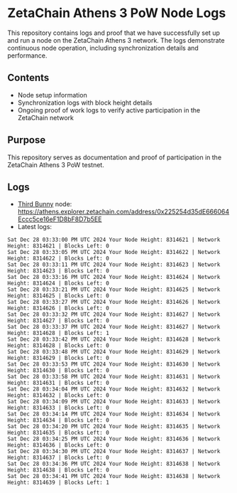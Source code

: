 # ZetaChain Athens 3 PoW Node Logs
This repository contains logs and proof that we have successfully set up and run a node on the ZetaChain Athens 3 network. The logs demonstrate continuous node operation, including synchronization details and performance.

## Contents
- Node setup information
- Synchronization logs with block height details
- Ongoing proof of work logs to verify active participation in the ZetaChain network

## Purpose
This repository serves as documentation and proof of participation in the ZetaChain Athens 3 PoW testnet.

## Logs

- [Third Bunny](https://thirdbunny.xyz/) node: https://athens.explorer.zetachain.com/address/0x225254d35dE666064Eccc5ce16eF1D8bF8D7b5EE
- Latest logs:
```
Sat Dec 28 03:33:00 PM UTC 2024 Your Node Height: 8314621 | Network Height: 8314621 | Blocks Left: 0
Sat Dec 28 03:33:05 PM UTC 2024 Your Node Height: 8314622 | Network Height: 8314622 | Blocks Left: 0
Sat Dec 28 03:33:11 PM UTC 2024 Your Node Height: 8314623 | Network Height: 8314623 | Blocks Left: 0
Sat Dec 28 03:33:16 PM UTC 2024 Your Node Height: 8314624 | Network Height: 8314624 | Blocks Left: 0
Sat Dec 28 03:33:21 PM UTC 2024 Your Node Height: 8314625 | Network Height: 8314625 | Blocks Left: 0
Sat Dec 28 03:33:27 PM UTC 2024 Your Node Height: 8314626 | Network Height: 8314626 | Blocks Left: 0
Sat Dec 28 03:33:32 PM UTC 2024 Your Node Height: 8314627 | Network Height: 8314627 | Blocks Left: 0
Sat Dec 28 03:33:37 PM UTC 2024 Your Node Height: 8314627 | Network Height: 8314628 | Blocks Left: 1
Sat Dec 28 03:33:42 PM UTC 2024 Your Node Height: 8314628 | Network Height: 8314628 | Blocks Left: 0
Sat Dec 28 03:33:48 PM UTC 2024 Your Node Height: 8314629 | Network Height: 8314629 | Blocks Left: 0
Sat Dec 28 03:33:53 PM UTC 2024 Your Node Height: 8314630 | Network Height: 8314630 | Blocks Left: 0
Sat Dec 28 03:33:58 PM UTC 2024 Your Node Height: 8314631 | Network Height: 8314631 | Blocks Left: 0
Sat Dec 28 03:34:04 PM UTC 2024 Your Node Height: 8314632 | Network Height: 8314632 | Blocks Left: 0
Sat Dec 28 03:34:09 PM UTC 2024 Your Node Height: 8314633 | Network Height: 8314633 | Blocks Left: 0
Sat Dec 28 03:34:14 PM UTC 2024 Your Node Height: 8314634 | Network Height: 8314634 | Blocks Left: 0
Sat Dec 28 03:34:20 PM UTC 2024 Your Node Height: 8314635 | Network Height: 8314635 | Blocks Left: 0
Sat Dec 28 03:34:25 PM UTC 2024 Your Node Height: 8314636 | Network Height: 8314636 | Blocks Left: 0
Sat Dec 28 03:34:30 PM UTC 2024 Your Node Height: 8314637 | Network Height: 8314637 | Blocks Left: 0
Sat Dec 28 03:34:36 PM UTC 2024 Your Node Height: 8314638 | Network Height: 8314638 | Blocks Left: 0
Sat Dec 28 03:34:41 PM UTC 2024 Your Node Height: 8314638 | Network Height: 8314639 | Blocks Left: 1
```
